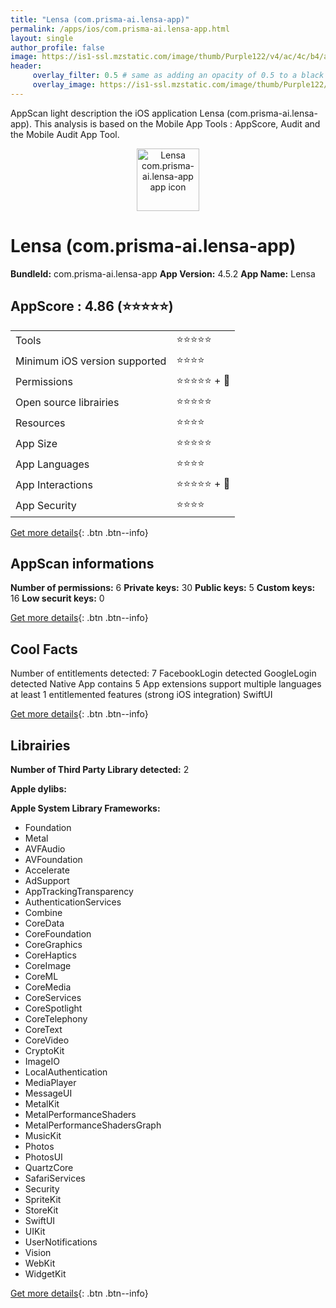 ```yaml
---
title: "Lensa (com.prisma-ai.lensa-app)"
permalink: /apps/ios/com.prisma-ai.lensa-app.html
layout: single
author_profile: false
image: https://is1-ssl.mzstatic.com/image/thumb/Purple122/v4/ac/4c/b4/ac4cb491-76ed-f2d6-26ea-cb7d65fb699b/AppIcon-0-0-1x_U007emarketing-0-7-0-sRGB-85-220.png/512x512bb.jpg
header: 
     overlay_filter: 0.5 # same as adding an opacity of 0.5 to a black background
     overlay_image: https://is1-ssl.mzstatic.com/image/thumb/Purple122/v4/ac/4c/b4/ac4cb491-76ed-f2d6-26ea-cb7d65fb699b/AppIcon-0-0-1x_U007emarketing-0-7-0-sRGB-85-220.png/512x512bb.jpg
---
```

AppScan light description the iOS application Lensa (com.prisma-ai.lensa-app). This analysis is based on the Mobile App Tools : AppScore, Audit and the Mobile Audit App Tool.

  
  
<div style="text-align: center;"><img src="https://is1-ssl.mzstatic.com/image/thumb/Purple122/v4/ac/4c/b4/ac4cb491-76ed-f2d6-26ea-cb7d65fb699b/AppIcon-0-0-1x_U007emarketing-0-7-0-sRGB-85-220.png/512x512bb.jpg" width="100" height="100" alt="Lensa com.prisma-ai.lensa-app app icon"></div>  
  
# Lensa (com.prisma-ai.lensa-app)

**BundleId:** com.prisma-ai.lensa-app
**App Version:** 4.5.2
**App Name:** Lensa


## AppScore : 4.86 (⭐️⭐️⭐️⭐️⭐️) 

<table>
<tr><td> Tools </td><td> ⭐️⭐️⭐️⭐️⭐️ </td></tr>
<tr><td> Minimum iOS version supported </td><td> ⭐️⭐️⭐️⭐️ </td></tr>
<tr><td> Permissions </td><td> ⭐️⭐️⭐️⭐️⭐️ + 🌟 </td></tr>
<tr><td> Open source librairies </td><td> ⭐️⭐️⭐️⭐️⭐️ </td></tr>
<tr><td> Resources </td><td> ⭐️⭐️⭐️⭐️ </td></tr>
<tr><td> App Size </td><td> ⭐️⭐️⭐️⭐️⭐️ </td></tr>
<tr><td> App Languages </td><td> ⭐️⭐️⭐️⭐️ </td></tr>
<tr><td> App Interactions </td><td> ⭐️⭐️⭐️⭐️⭐️ + 🌟 </td></tr>
<tr><td> App Security </td><td> ⭐️⭐️⭐️⭐️ </td></tr>
</table>

[Get more details](/pricing.html){: .btn .btn--info}  
  
## AppScan informations 

**Number of permissions:** 6
**Private keys:** 30
**Public keys:** 5
**Custom keys:** 16
**Low securit keys:** 0
  
[Get more details](/pricing.html){: .btn .btn--info}

## Cool Facts

Number of entitlements detected: 7
FacebookLogin detected
GoogleLogin detected
Native App
contains 5 App extensions
support multiple languages
at least 1 entitlemented features (strong iOS integration)
SwiftUI
  
[Get more details](/pricing.html){: .btn .btn--info}

## Librairies 
**Number of Third Party Library detected:** 2

**Apple dylibs:**


**Apple System Library Frameworks:**
- Foundation
- Metal
- AVFAudio
- AVFoundation
- Accelerate
- AdSupport
- AppTrackingTransparency
- AuthenticationServices
- Combine
- CoreData
- CoreFoundation
- CoreGraphics
- CoreHaptics
- CoreImage
- CoreML
- CoreMedia
- CoreServices
- CoreSpotlight
- CoreTelephony
- CoreText
- CoreVideo
- CryptoKit
- ImageIO
- LocalAuthentication
- MediaPlayer
- MessageUI
- MetalKit
- MetalPerformanceShaders
- MetalPerformanceShadersGraph
- MusicKit
- Photos
- PhotosUI
- QuartzCore
- SafariServices
- Security
- SpriteKit
- StoreKit
- SwiftUI
- UIKit
- UserNotifications
- Vision
- WebKit
- WidgetKit


  
[Get more details](/pricing.html){: .btn .btn--info}


